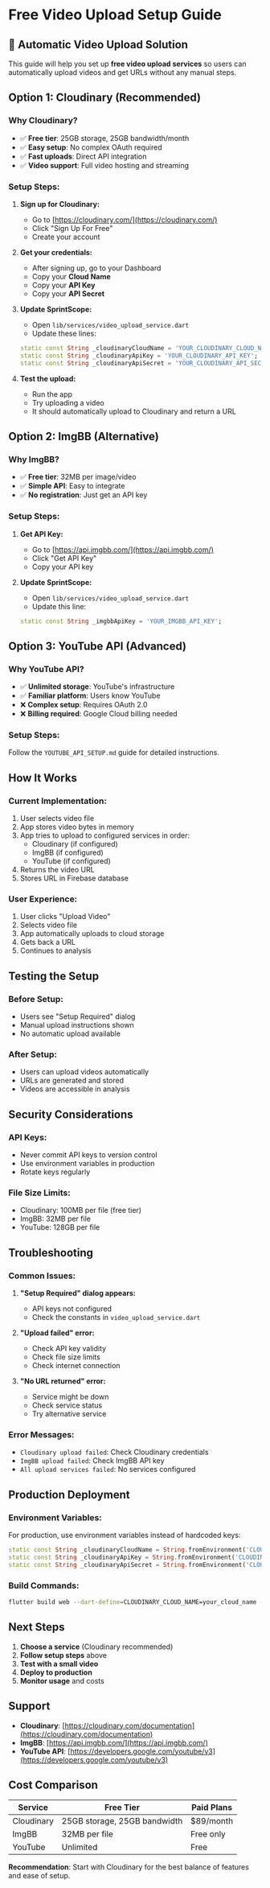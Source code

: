# Free Video Upload Setup Guide

## 🚀 **Automatic Video Upload Solution**

This guide will help you set up **free video upload services** so users can automatically upload videos and get URLs without any manual steps.

## **Option 1: Cloudinary (Recommended)**

### **Why Cloudinary?**
- ✅ **Free tier**: 25GB storage, 25GB bandwidth/month
- ✅ **Easy setup**: No complex OAuth required
- ✅ **Fast uploads**: Direct API integration
- ✅ **Video support**: Full video hosting and streaming

### **Setup Steps:**

1. **Sign up for Cloudinary:**
   - Go to [https://cloudinary.com/](https://cloudinary.com/)
   - Click "Sign Up For Free"
   - Create your account

2. **Get your credentials:**
   - After signing up, go to your Dashboard
   - Copy your **Cloud Name**
   - Copy your **API Key**
   - Copy your **API Secret**

3. **Update SprintScope:**
   - Open `lib/services/video_upload_service.dart`
   - Update these lines:
   ```dart
   static const String _cloudinaryCloudName = 'YOUR_CLOUDINARY_CLOUD_NAME';
   static const String _cloudinaryApiKey = 'YOUR_CLOUDINARY_API_KEY';
   static const String _cloudinaryApiSecret = 'YOUR_CLOUDINARY_API_SECRET';
   ```

4. **Test the upload:**
   - Run the app
   - Try uploading a video
   - It should automatically upload to Cloudinary and return a URL

## **Option 2: ImgBB (Alternative)**

### **Why ImgBB?**
- ✅ **Free tier**: 32MB per image/video
- ✅ **Simple API**: Easy to integrate
- ✅ **No registration**: Just get an API key

### **Setup Steps:**

1. **Get API Key:**
   - Go to [https://api.imgbb.com/](https://api.imgbb.com/)
   - Click "Get API Key"
   - Copy your API key

2. **Update SprintScope:**
   - Open `lib/services/video_upload_service.dart`
   - Update this line:
   ```dart
   static const String _imgbbApiKey = 'YOUR_IMGBB_API_KEY';
   ```

## **Option 3: YouTube API (Advanced)**

### **Why YouTube API?**
- ✅ **Unlimited storage**: YouTube's infrastructure
- ✅ **Familiar platform**: Users know YouTube
- ❌ **Complex setup**: Requires OAuth 2.0
- ❌ **Billing required**: Google Cloud billing needed

### **Setup Steps:**
Follow the `YOUTUBE_API_SETUP.md` guide for detailed instructions.

## **How It Works**

### **Current Implementation:**
1. User selects video file
2. App stores video bytes in memory
3. App tries to upload to configured services in order:
   - Cloudinary (if configured)
   - ImgBB (if configured)
   - YouTube (if configured)
4. Returns the video URL
5. Stores URL in Firebase database

### **User Experience:**
1. User clicks "Upload Video"
2. Selects video file
3. App automatically uploads to cloud storage
4. Gets back a URL
5. Continues to analysis

## **Testing the Setup**

### **Before Setup:**
- Users see "Setup Required" dialog
- Manual upload instructions shown
- No automatic upload available

### **After Setup:**
- Users can upload videos automatically
- URLs are generated and stored
- Videos are accessible in analysis

## **Security Considerations**

### **API Keys:**
- Never commit API keys to version control
- Use environment variables in production
- Rotate keys regularly

### **File Size Limits:**
- Cloudinary: 100MB per file (free tier)
- ImgBB: 32MB per file
- YouTube: 128GB per file

## **Troubleshooting**

### **Common Issues:**

1. **"Setup Required" dialog appears:**
   - API keys not configured
   - Check the constants in `video_upload_service.dart`

2. **"Upload failed" error:**
   - Check API key validity
   - Check file size limits
   - Check internet connection

3. **"No URL returned" error:**
   - Service might be down
   - Check service status
   - Try alternative service

### **Error Messages:**
- `Cloudinary upload failed`: Check Cloudinary credentials
- `ImgBB upload failed`: Check ImgBB API key
- `All upload services failed`: No services configured

## **Production Deployment**

### **Environment Variables:**
For production, use environment variables instead of hardcoded keys:

```dart
static const String _cloudinaryCloudName = String.fromEnvironment('CLOUDINARY_CLOUD_NAME');
static const String _cloudinaryApiKey = String.fromEnvironment('CLOUDINARY_API_KEY');
static const String _cloudinaryApiSecret = String.fromEnvironment('CLOUDINARY_API_SECRET');
```

### **Build Commands:**
```bash
flutter build web --dart-define=CLOUDINARY_CLOUD_NAME=your_cloud_name --dart-define=CLOUDINARY_API_KEY=your_api_key
```

## **Next Steps**

1. **Choose a service** (Cloudinary recommended)
2. **Follow setup steps** above
3. **Test with a small video**
4. **Deploy to production**
5. **Monitor usage** and costs

## **Support**

- **Cloudinary**: [https://cloudinary.com/documentation](https://cloudinary.com/documentation)
- **ImgBB**: [https://api.imgbb.com/](https://api.imgbb.com/)
- **YouTube API**: [https://developers.google.com/youtube/v3](https://developers.google.com/youtube/v3)

## **Cost Comparison**

| Service | Free Tier | Paid Plans |
|---------|-----------|------------|
| Cloudinary | 25GB storage, 25GB bandwidth | $89/month |
| ImgBB | 32MB per file | Free only |
| YouTube | Unlimited | Free |

**Recommendation**: Start with Cloudinary for the best balance of features and ease of setup. 